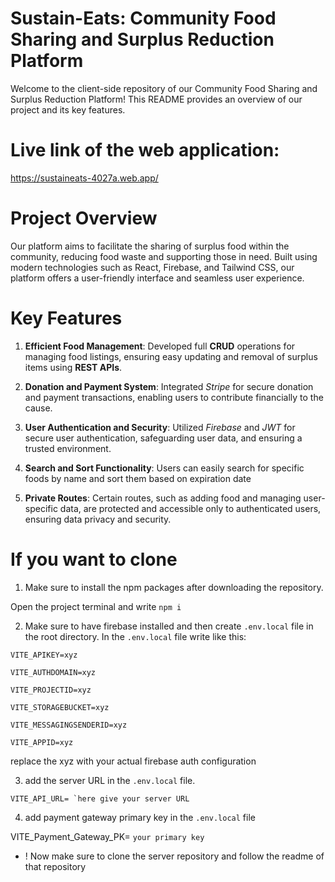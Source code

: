 # Sustain-Eats: Community Food Sharing and Surplus Reduction Platform

Welcome to the client-side repository of our Community Food Sharing and Surplus Reduction Platform! This README provides an overview of our project and its key features.

# Live link of the web application:

https://sustaineats-4027a.web.app/

# Project Overview

Our platform aims to facilitate the sharing of surplus food within the community, reducing food waste and supporting those in need. Built using modern technologies such as React, Firebase, and Tailwind CSS, our platform offers a user-friendly interface and seamless user experience.

# Key Features

1. **Efficient Food Management**: Developed full **CRUD** operations for managing food listings, ensuring easy updating and removal of surplus items using **REST APIs**.

2. **Donation and Payment System**: Integrated _Stripe_ for secure donation and payment transactions, enabling users to contribute financially to the cause.

3. **User Authentication and Security**: Utilized _Firebase_ and _JWT_ for secure user authentication, safeguarding user data, and ensuring a trusted environment.

4. **Search and Sort Functionality**: Users can easily search for specific foods by name and sort them based on expiration date

5. **Private Routes**: Certain routes, such as adding food and managing user-specific data, are protected and accessible only to authenticated users, ensuring data privacy and security.

# If you want to clone

1. Make sure to install the npm packages after downloading the repository.

Open the project terminal and write `npm i`

2. Make sure to have firebase installed and then create `.env.local` file in the root directory. In the `.env.local` file write like this:

```
VITE_APIKEY=xyz

VITE_AUTHDOMAIN=xyz

VITE_PROJECTID=xyz

VITE_STORAGEBUCKET=xyz

VITE_MESSAGINGSENDERID=xyz

VITE_APPID=xyz
```

replace the xyz with your actual firebase auth configuration

3. add the server URL in the `.env.local` file.

```
VITE_API_URL= `here give your server URL
```

4. add payment gateway primary key in the `.env.local` file

VITE_Payment_Gateway_PK= `your primary key`

-  ! Now make sure to clone the server repository and follow the readme of that repository
